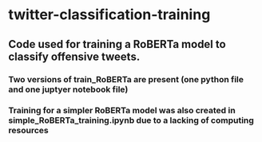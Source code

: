 # twitter-classification-training

## Code used for training a RoBERTa model to classify offensive tweets. 

### Two versions of train_RoBERTa are present (one python file and one juptyer notebook file)

### Training for a simpler RoBERTa model was also created in simple_RoBERTa_training.ipynb due to a lacking of computing resources
